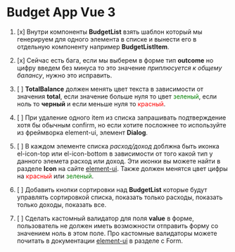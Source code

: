 
# Budget App Vue 3


1. [x] Внутри компоненты __BudgetList__ взять шаблон который мы генерируем для одного элемента в списке и вынести его в отдельную компоненту например __BudgetListItem__.

2. [x] Сейчас есть бага, если мы выберем в форме тип __outcome__ но цифру введем без минуса то это значение *приплюсуется к общему балансу*, нужно это исправить.

3. [ ] __TotalBalance__ должен менять цвет текста в зависимости от значения __total__, если значение больше нуля то цвет  <span style="color:green">зеленый</span>, если ноль то __черный__ и если меньше нуля то <span style="color:red">красный</span>.

4. [ ] При удаление одного item из списка запрашивать подтверждение хотя бы  обычным confirm, но если хотите посложнее то используйте из фреймворка element-ui, элемент __Dialog__.

5. [ ] В каждом элементе списка *расход/доход* доблжна быть иконка el-icon-top или el-icon-bottom в зависимости от того какой тип у данного элемета расход или доход. Эти иконки вы можете найти в разделе __Icon__ на сайте [element-ui](https://element-plus.org/).  Также должен менятся цвет цифры на <span style="color:red">красный</span> или <span style="color:green">зеленый</span>.

6. [ ] Добавить кнопки сортировки над __BudgetList__ которые будут управлять сортировкой списка, показать только расходы, показать только доходы, показать все.

7. [ ] Сделать кастомный валидатор для поля __value__ в форме, пользователь не должен иметь возможности отправить форму со значением ноль в этом поле. Про кастомные валидаторы можете почитать в документации [element-ui](https://element-plus.org/) в разделе с Form.